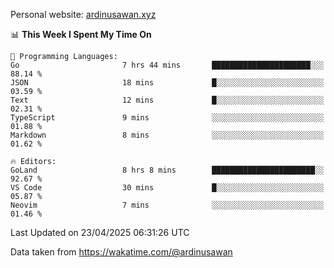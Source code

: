 Personal website: [ardinusawan.xyz](https://ardinusawan.xyz)

<!--START_SECTION:waka-->
📊 **This Week I Spent My Time On** 

```text
💬 Programming Languages: 
Go                       7 hrs 44 mins       ██████████████████████░░░   88.14 % 
JSON                     18 mins             █░░░░░░░░░░░░░░░░░░░░░░░░   03.59 % 
Text                     12 mins             █░░░░░░░░░░░░░░░░░░░░░░░░   02.31 % 
TypeScript               9 mins              ░░░░░░░░░░░░░░░░░░░░░░░░░   01.88 % 
Markdown                 8 mins              ░░░░░░░░░░░░░░░░░░░░░░░░░   01.62 % 

🔥 Editors: 
GoLand                   8 hrs 8 mins        ███████████████████████░░   92.67 % 
VS Code                  30 mins             █░░░░░░░░░░░░░░░░░░░░░░░░   05.87 % 
Neovim                   7 mins              ░░░░░░░░░░░░░░░░░░░░░░░░░   01.46 % 
```


 Last Updated on 23/04/2025 06:31:26 UTC
<!--END_SECTION:waka-->
Data taken from https://wakatime.com/@ardinusawan
